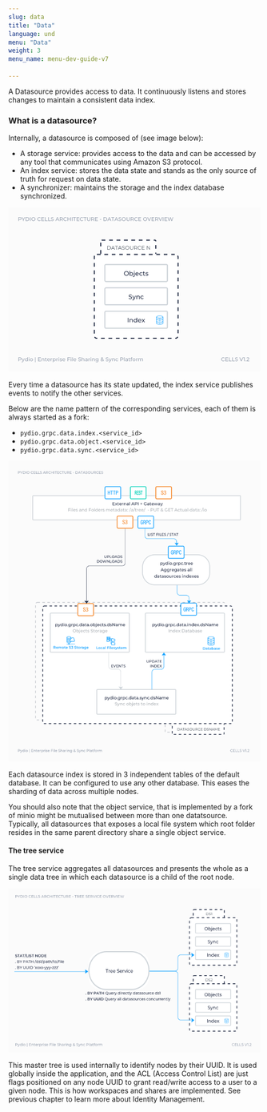 ```yaml
---
slug: data
title: "Data"
language: und
menu: "Data"
weight: 3
menu_name: menu-dev-guide-v7

---
```


A Datasource provides access to data. It continuously listens and stores changes to maintain a consistent data index.

### What is a datasource?

Internally, a datasource is composed of (see image below):

- A storage service: provides access to the data and can be accessed by any tool that communicates using Amazon S3 protocol.
- An index service: stores the data state and stands as the only source of truth for request on data state.
- A synchronizer: maintains the storage and the index database synchronized.

![](../../images/1_cells_internals/datasource-overview.png)

Every time a datasource has its state updated, the index service publishes events to notify the other services.

Below are the name pattern of the corresponding services, each of them is always started as a fork:

- `pydio.grpc.data.index.<service_id>`
- `pydio.grpc.data.object.<service_id>`
- `pydio.grpc.data.sync.<service_id>`

![](../../images/1_cells_internals/architecture-datasources.png)

Each datasource index is stored in 3 independent tables of the default database. It can be configured to use any other database. This eases the sharding of data across multiple nodes.

You should also note that the object service, that is implemented by a fork of minio might be mutualised between more than one datatsource. Typically, all datasources that exposes a local file system which root folder resides in the same parent directory share a single object service.

#### The tree service

The tree service aggregates all datasources and presents the whole as a single data tree in which each datasource is a child of the root node.

![](../../images/1_cells_internals/tree-service-overview.png)

This master tree is used internally to identify nodes by their UUID. It is used globally inside the application, and the ACL (Access Control List) are just flags positioned on any node UUID to grant read/write access to a user to a given node. This is how workspaces and shares are implemented. See previous chapter to learn more about Identity Management.
